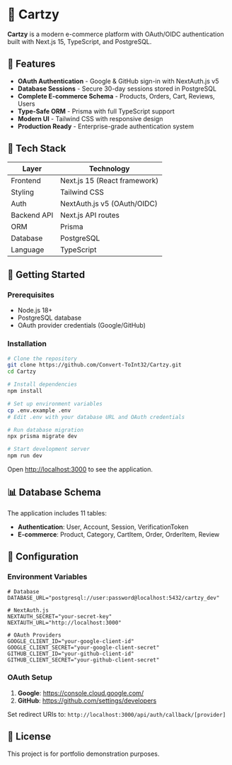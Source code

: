 # 🛒 Cartzy

**Cartzy** is a modern e-commerce platform with OAuth/OIDC authentication built with Next.js 15, TypeScript, and PostgreSQL.

## 🔐 Features

- **OAuth Authentication** - Google & GitHub sign-in with NextAuth.js v5
- **Database Sessions** - Secure 30-day sessions stored in PostgreSQL
- **Complete E-commerce Schema** - Products, Orders, Cart, Reviews, Users
- **Type-Safe ORM** - Prisma with full TypeScript support
- **Modern UI** - Tailwind CSS with responsive design
- **Production Ready** - Enterprise-grade authentication system

## 🧰 Tech Stack

| Layer         | Technology                    |
|--------------|-------------------------------|
| Frontend     | Next.js 15 (React framework)   |
| Styling      | Tailwind CSS                    |
| Auth         | NextAuth.js v5 (OAuth/OIDC)    |
| Backend API  | Next.js API routes             |
| ORM          | Prisma                         |
| Database     | PostgreSQL                     |
| Language     | TypeScript                     |

## 🚀 Getting Started

### Prerequisites
- Node.js 18+ 
- PostgreSQL database
- OAuth provider credentials (Google/GitHub)

### Installation

```bash
# Clone the repository
git clone https://github.com/Convert-ToInt32/Cartzy.git
cd Cartzy

# Install dependencies
npm install

# Set up environment variables
cp .env.example .env
# Edit .env with your database URL and OAuth credentials

# Run database migration
npx prisma migrate dev

# Start development server
npm run dev
```

Open [http://localhost:3000](http://localhost:3000) to see the application.

## 📊 Database Schema

The application includes 11 tables:
- **Authentication**: User, Account, Session, VerificationToken
- **E-commerce**: Product, Category, CartItem, Order, OrderItem, Review

## 🔧 Configuration

### Environment Variables

```env
# Database
DATABASE_URL="postgresql://user:password@localhost:5432/cartzy_dev"

# NextAuth.js
NEXTAUTH_SECRET="your-secret-key"
NEXTAUTH_URL="http://localhost:3000"

# OAuth Providers
GOOGLE_CLIENT_ID="your-google-client-id"
GOOGLE_CLIENT_SECRET="your-google-client-secret"
GITHUB_CLIENT_ID="your-github-client-id"
GITHUB_CLIENT_SECRET="your-github-client-secret"
```

### OAuth Setup

1. **Google**: https://console.cloud.google.com/
2. **GitHub**: https://github.com/settings/developers

Set redirect URIs to: `http://localhost:3000/api/auth/callback/[provider]`

## 📝 License

This project is for portfolio demonstration purposes.
